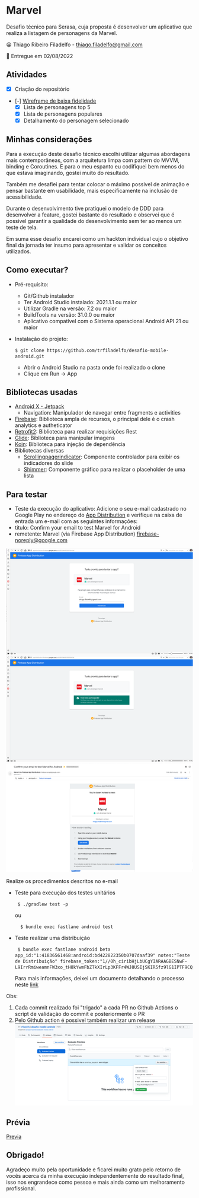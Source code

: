 # Marvel

Desafio técnico para Serasa, cuja proposta é desenvolver um aplicativo que realiza a listagem de personagens da Marvel.

😀 Thiago Ribeiro Filadelfo - thiago.filadelfo@gmail.com

📅 Entregue em 02/08/2022

## Atividades
- [x] Criação do repositório
- [-] [Wireframe de baixa fidelidade](https://www.figma.com/file/dBwqzILYichLDF5F2xHXSo/MarvelApp?node-id=0%3A1)
    - [x] Lista de personagens top 5
    - [x] Lista de personagens populares 
    - [x] Detalhamento do personagem selecionado

## Minhas considerações
Para a execução deste desafio técnico escolhi utilizar algumas abordagens mais contemporâneas, com a arquitetura limpa com pattern do MVVM, binding e Coroutines. E para o meu espanto eu codifiquei bem menos do que estava imaginando, gostei muito do resultado.

Também me desafiei para tentar colocar o máximo possivel de animação e pensar bastante em usabilidade, mais especificamente na inclusão de acessibilidade.

Durante o desenvolvimento tive pratiquei o modelo de DDD para desenvolver a feature, gostei bastante do resultado e observei que é possivel garantir a qualidade do desenvolvimento sem ter ao menos um teste de tela.

Em suma esse desafio encarei como um hackton individual cujo o objetivo final da jornada ter insumo para apresentar e validar os conceitos utilizados.


## Como executar?
- Pré-requisito:
    - Git/Github instalador
    - Ter Android Studio instalado: 2021.1.1 ou maior
    - Utilizar Gradle na versão: 7.2 ou maior
    - BuildTools na versão: 31.0.0 ou maior
    - Aplicativo compatível com o Sistema operacional Android API 21 ou maior

- Instalação do projeto:
    ```
    $ git clone https://github.com/trfiladelfo/desafio-mobile-android.git
    ```
    - Abrir o Android Studio na pasta onde foi realizado o clone
    - Clique em Run -> App

## Bibliotecas usadas
- [Android X - Jetpack](https://developer.android.com/jetpack)
    - Navigation: Manipulador de navegar entre fragments e activities
- [Firebase](https://firebase.google.com/?hl=pt-br): Biblioteca ampla de recursos, o principal dele é o crash analytics e autheticator
- [Retrofit2](https://square.github.io/retrofit/): Biblioteca para realizar requisições Rest
- [Glide](https://bumptech.github.io/glide/): Biblioteca para manipular imagens
- [Koin](https://insert-koin.io/): Biblioteca para injeção de dependência
- Bibliotecas diversas
    - [Scrollingpagerindicator](https://github.com/Tinkoff/ScrollingPagerIndicator): Componente controlador para exibir os indicadores do slide
    - [Shimmer](http://facebook.github.io/shimmer-android/): Componente gráfico para realizar o placeholder de uma lista

## Para testar
- Teste da execução do aplicativo:
Adicione o seu e-mail cadastrado no Google Play no endereço do [App Distribution](https://appdistribution.firebase.dev/i/53266552557d043d) e verifique na caixa de entrada um e-mail com as seguintes informações:
 - titulo: Confirm your email to test Marvel for Android
 - remetente: Marvel (via Firebase App Distribution) <firebase-noreply@google.com>

![Primeiro Passo](docs/firebase_step1.png)
![Segundo Passo](docs/firebase_step2.png)
![Terceiro Passo](docs/firebase_step3.png)

Realize os procedimentos descritos no e-mail

- Teste para execução dos testes unitários
  ```
   $ ./gradlew test -p
  ```
  ou
  ```
    $ bundle exec fastlane android test
  ```
  
- Teste realizar uma distribuição
  ```
   $ bundle exec fastlane android beta app_id:"1:41836561468:android:bd422822350b0707daaf39" notes:"Teste de Distribuição" firebase_token:"1//0h_ciribHjLbUCgYIARAAGBESNwF-L9IrrRmiweamnFW3xo_tH8kYwmFbZTkXIrLp3KFFr4WJ8USIjSKIR5fz9lG1IPTF9CQ32uQ"
  ```
  Para mais informações, deixei um documento detalhando o processo neste [link](fastlane/README.md)

Obs: 
1. Cada commit realizado foi "trigado" a cada PR no Github Actions o script de validação do commit e posteriormente o PR
2. Pelo Github action é possivel também realizar um release 
![Procedimento para Release](docs/github_action_release.png)

## Prévia
[Previa](docs/desafio.gif)

## Obrigado!
Agradeço muito pela oportunidade e ficarei muito grato pelo retorno de vocês acerca da minha execução independentemente do resultado final, isso nos engrandece como pessoa e mais ainda como um melhoramento profissional.
